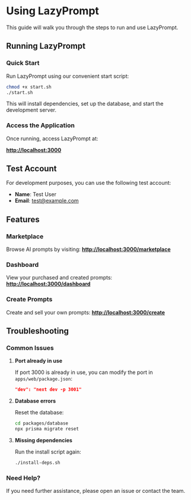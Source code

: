 # Using LazyPrompt

This guide will walk you through the steps to run and use LazyPrompt.

## Running LazyPrompt

### Quick Start

Run LazyPrompt using our convenient start script:

```bash
chmod +x start.sh
./start.sh
```

This will install dependencies, set up the database, and start the development server.

### Access the Application

Once running, access LazyPrompt at:

**[http://localhost:3000](http://localhost:3000)**

## Test Account

For development purposes, you can use the following test account:

- **Name**: Test User
- **Email**: test@example.com

## Features

### Marketplace

Browse AI prompts by visiting:
**[http://localhost:3000/marketplace](http://localhost:3000/marketplace)**

### Dashboard

View your purchased and created prompts:
**[http://localhost:3000/dashboard](http://localhost:3000/dashboard)**

### Create Prompts

Create and sell your own prompts:
**[http://localhost:3000/create](http://localhost:3000/create)**

## Troubleshooting

### Common Issues

1. **Port already in use**
   
   If port 3000 is already in use, you can modify the port in `apps/web/package.json`:
   ```json
   "dev": "next dev -p 3001"
   ```

2. **Database errors**
   
   Reset the database:
   ```bash
   cd packages/database
   npx prisma migrate reset
   ```

3. **Missing dependencies**
   
   Run the install script again:
   ```bash
   ./install-deps.sh
   ```

### Need Help?

If you need further assistance, please open an issue or contact the team. 